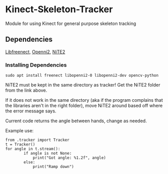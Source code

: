 # Kinect-Skeleton-Tracker
Module for using Kinect for general purpose skeleton tracking

## Dependencies
[Libfreenect](https://github.com/OpenKinect/libfreenect),
[Openni2](https://github.com/occipital/openni2),
[NiTE2](https://github.com/dpengineering/NiTE2/archive/v1.0.0.tar.gz)

### Installing Dependencies
 `sudo apt install freenect libopenni2-0 libopenni2-dev opencv-python`

 NiTE2 must be kept in the same directory as tracker! Get the NiTE2 folder from the link above.

 If it does not work in the same directory (aka if the program complains that the libraries aren't in the right folder), move NiTE2 around based off where the error message says.


 Current code returns the angle between hands, change as needed.

 Example use:
 ```
 from .tracker import Tracker
 t = Tracker()
 for angle in t.stream():
         if angle is not None:
             print("Got angle: %1.2f", angle)
         else:
             print("Ramp down")
 ```
